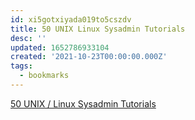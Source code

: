 ```yaml
---
id: xi5gotxiyada019to5cszdv
title: 50 UNIX Linux Sysadmin Tutorials
desc: ''
updated: 1652786933104
created: '2021-10-23T00:00:00.000Z'
tags:
  - bookmarks
---
```


[50 UNIX / Linux Sysadmin Tutorials](https://www.thegeekstuff.com/2010/12/50-unix-linux-sysadmin-tutorials/)
